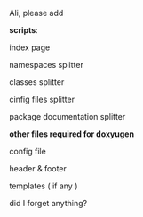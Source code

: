 Ali, please add

**scripts**:

index page

namespaces splitter

classes splitter

cinfig files splitter

package documentation splitter

**other files required for doxyugen**

config file

header & footer

templates ( if any )

did I forget anything?


